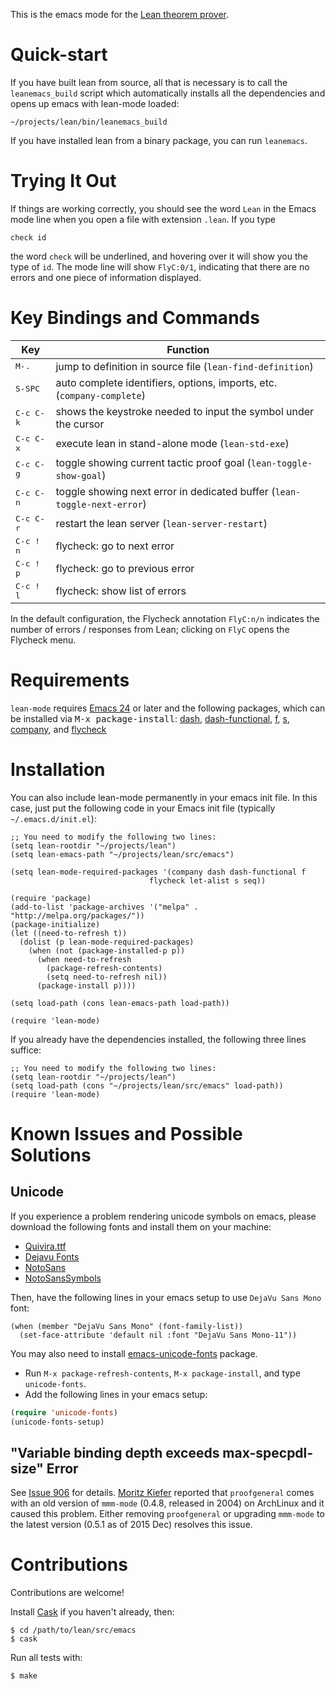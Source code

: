 This is the emacs mode for the [Lean theorem prover][lean].

[lean]: https://github.com/leanprover/lean

Quick-start
===========

If you have built lean from source, all that is necessary is to call the
`leanemacs_build` script which automatically installs all the dependencies and
opens up emacs with lean-mode loaded:
```
~/projects/lean/bin/leanemacs_build
```

If you have installed lean from a binary package, you can run `leanemacs`.

Trying It Out
=============

If things are working correctly, you should see the word ``Lean`` in the
Emacs mode line when you open a file with extension `.lean`. If you type
```lean
check id
```
the word ``check`` will be underlined, and hovering over it will show
you the type of ``id``. The mode line will show ``FlyC:0/1``, indicating
that there are no errors and one piece of information displayed.

Key Bindings and Commands
=========================

| Key                | Function                                                                        |
|--------------------|---------------------------------------------------------------------------------|
| <kbd>M-.</kbd>     | jump to definition in source file (`lean-find-definition`)                      |
| <kbd>S-SPC</kbd>   | auto complete identifiers, options, imports, etc. (`company-complete`)          |
| <kbd>C-c C-k</kbd> | shows the keystroke needed to input the symbol under the cursor                 |
| <kbd>C-c C-x</kbd> | execute lean in stand-alone mode (`lean-std-exe`)                               |
| <kbd>C-c C-g</kbd> | toggle showing current tactic proof goal (`lean-toggle-show-goal`)              |
| <kbd>C-c C-n</kbd> | toggle showing next error in dedicated buffer (`lean-toggle-next-error`)        |
| <kbd>C-c C-r</kbd> | restart the lean server (`lean-server-restart`)                                 |
| <kbd>C-c ! n</kbd> | flycheck: go to next error                                                      |
| <kbd>C-c ! p</kbd> | flycheck: go to previous error                                                  |
| <kbd>C-c ! l</kbd> | flycheck: show list of errors                                                   |

In the default configuration, the Flycheck annotation `FlyC:n/n` indicates the
number of errors / responses from Lean; clicking on `FlyC` opens the Flycheck menu.

Requirements
============

``lean-mode`` requires [Emacs 24][emacs24] or later and the following
packages, which can be installed via <kbd>M-x package-install</kbd>:
[dash][dash], [dash-functional][dash], [f][f], [s][s], [company][company],
and [flycheck][flycheck]

[emacs24]: http://www.gnu.org/software/emacs
[dash]: https://github.com/magnars/dash.el
[f]: https://github.com/rejeep/f.el
[s]: https://github.com/magnars/s.el
[company]: http://company-mode.github.io/
[flycheck]: http://www.flycheck.org/manual/latest/index.html

Installation
============

You can also include lean-mode permanently in your emacs init file.  In this
case, just put the following code in your Emacs init file (typically `~/.emacs.d/init.el`):
```elisp
;; You need to modify the following two lines:
(setq lean-rootdir "~/projects/lean")
(setq lean-emacs-path "~/projects/lean/src/emacs")

(setq lean-mode-required-packages '(company dash dash-functional f
                               flycheck let-alist s seq))

(require 'package)
(add-to-list 'package-archives '("melpa" . "http://melpa.org/packages/"))
(package-initialize)
(let ((need-to-refresh t))
  (dolist (p lean-mode-required-packages)
    (when (not (package-installed-p p))
      (when need-to-refresh
        (package-refresh-contents)
        (setq need-to-refresh nil))
      (package-install p))))

(setq load-path (cons lean-emacs-path load-path))

(require 'lean-mode)
```

If you already have the dependencies installed, the following three lines suffice:
```elisp
;; You need to modify the following two lines:
(setq lean-rootdir "~/projects/lean")
(setq load-path (cons "~/projects/lean/src/emacs" load-path))
(require 'lean-mode)
```

Known Issues and Possible Solutions
===================================

Unicode
-------

If you experience a problem rendering unicode symbols on emacs,
please download the following fonts and install them on your machine:

 - [Quivira.ttf](http://www.quivira-font.com/files/Quivira.ttf)
 - [Dejavu Fonts](http://sourceforge.net/projects/dejavu/files/dejavu/2.35/dejavu-fonts-ttf-2.35.tar.bz2)
 - [NotoSans](https://github.com/googlei18n/noto-fonts/blob/master/hinted/NotoSans-Regular.ttc?raw=true)
 - [NotoSansSymbols](https://github.com/googlei18n/noto-fonts/blob/master/unhinted/NotoSansSymbols-Regular.ttf?raw=true)

Then, have the following lines in your emacs setup to use `DejaVu Sans Mono` font:

```elisp
(when (member "DejaVu Sans Mono" (font-family-list))
  (set-face-attribute 'default nil :font "DejaVu Sans Mono-11"))
```

You may also need to install [emacs-unicode-fonts](https://github.com/rolandwalker/unicode-fonts) package.

 - Run `M-x package-refresh-contents`, `M-x package-install`, and type `unicode-fonts`.
 - Add the following lines in your emacs setup:

```lisp
(require 'unicode-fonts)
(unicode-fonts-setup)
```

"Variable binding depth exceeds max-specpdl-size" Error
---------------------------------------------------------

See [Issue 906](https://github.com/leanprover/lean/issues/906) for details.
[Moritz Kiefer](https://github.com/cocreature) reported that `proofgeneral`
comes with an old version of `mmm-mode` (0.4.8, released in 2004) on ArchLinux
and it caused this problem. Either removing `proofgeneral` or upgrading
`mmm-mode` to the latest version (0.5.1 as of 2015 Dec) resolves this issue.

Contributions
=============

Contributions are welcome!

Install [Cask](https://github.com/cask/cask) if you haven't already, then:

    $ cd /path/to/lean/src/emacs
    $ cask

Run all tests with:

    $ make
